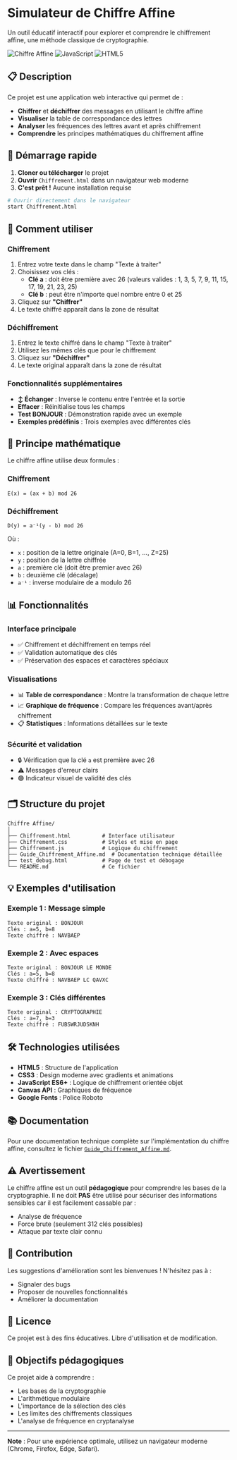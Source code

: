# Simulateur de Chiffre Affine

Un outil éducatif interactif pour explorer et comprendre le chiffrement affine, une méthode classique de cryptographie.

![Chiffre Affine](https://img.shields.io/badge/Cryptographie-Chiffre%20Affine-purple)
![JavaScript](https://img.shields.io/badge/JavaScript-ES6+-yellow)
![HTML5](https://img.shields.io/badge/HTML5-CSS3-orange)

## 📋 Description

Ce projet est une application web interactive qui permet de :
- **Chiffrer** et **déchiffrer** des messages en utilisant le chiffre affine
- **Visualiser** la table de correspondance des lettres
- **Analyser** les fréquences des lettres avant et après chiffrement
- **Comprendre** les principes mathématiques du chiffrement affine

## 🚀 Démarrage rapide

1. **Cloner ou télécharger** le projet
2. **Ouvrir** `Chiffrement.html` dans un navigateur web moderne
3. **C'est prêt !** Aucune installation requise

```bash
# Ouvrir directement dans le navigateur
start Chiffrement.html
```

## 📖 Comment utiliser

### Chiffrement
1. Entrez votre texte dans le champ "Texte à traiter"
2. Choisissez vos clés :
   - **Clé a** : doit être première avec 26 (valeurs valides : 1, 3, 5, 7, 9, 11, 15, 17, 19, 21, 23, 25)
   - **Clé b** : peut être n'importe quel nombre entre 0 et 25
3. Cliquez sur **"Chiffrer"**
4. Le texte chiffré apparaît dans la zone de résultat

### Déchiffrement
1. Entrez le texte chiffré dans le champ "Texte à traiter"
2. Utilisez les mêmes clés que pour le chiffrement
3. Cliquez sur **"Déchiffrer"**
4. Le texte original apparaît dans la zone de résultat

### Fonctionnalités supplémentaires
- **↕ Échanger** : Inverse le contenu entre l'entrée et la sortie
- **Effacer** : Réinitialise tous les champs
- **Test BONJOUR** : Démonstration rapide avec un exemple
- **Exemples prédéfinis** : Trois exemples avec différentes clés

## 🔢 Principe mathématique

Le chiffre affine utilise deux formules :

### Chiffrement
```
E(x) = (ax + b) mod 26
```

### Déchiffrement
```
D(y) = a⁻¹(y - b) mod 26
```

Où :
- `x` : position de la lettre originale (A=0, B=1, ..., Z=25)
- `y` : position de la lettre chiffrée
- `a` : première clé (doit être premier avec 26)
- `b` : deuxième clé (décalage)
- `a⁻¹` : inverse modulaire de a modulo 26

## 📊 Fonctionnalités

### Interface principale
- ✅ Chiffrement et déchiffrement en temps réel
- ✅ Validation automatique des clés
- ✅ Préservation des espaces et caractères spéciaux

### Visualisations
- 📊 **Table de correspondance** : Montre la transformation de chaque lettre
- 📈 **Graphique de fréquence** : Compare les fréquences avant/après chiffrement
- 📋 **Statistiques** : Informations détaillées sur le texte

### Sécurité et validation
- 🔒 Vérification que la clé `a` est première avec 26
- ⚠️ Messages d'erreur clairs
- 🟢 Indicateur visuel de validité des clés

## 🗂️ Structure du projet

```
Chiffre Affine/
│
├── Chiffrement.html          # Interface utilisateur
├── Chiffrement.css           # Styles et mise en page
├── Chiffrement.js            # Logique du chiffrement
├── Guide_Chiffrement_Affine.md  # Documentation technique détaillée
├── test_debug.html           # Page de test et débogage
└── README.md                 # Ce fichier
```

## 💡 Exemples d'utilisation

### Exemple 1 : Message simple
```
Texte original : BONJOUR
Clés : a=5, b=8
Texte chiffré : NAVBAEP
```

### Exemple 2 : Avec espaces
```
Texte original : BONJOUR LE MONDE
Clés : a=5, b=8
Texte chiffré : NAVBAEP LC QAVXC
```

### Exemple 3 : Clés différentes
```
Texte original : CRYPTOGRAPHIE
Clés : a=7, b=3
Texte chiffré : FUBSWRJUDSKNH
```

## 🛠️ Technologies utilisées

- **HTML5** : Structure de l'application
- **CSS3** : Design moderne avec gradients et animations
- **JavaScript ES6+** : Logique de chiffrement orientée objet
- **Canvas API** : Graphiques de fréquence
- **Google Fonts** : Police Roboto

## 📚 Documentation

Pour une documentation technique complète sur l'implémentation du chiffre affine, consultez le fichier [`Guide_Chiffrement_Affine.md`](Guide_Chiffrement_Affine.md).

## ⚠️ Avertissement

Le chiffre affine est un outil **pédagogique** pour comprendre les bases de la cryptographie. Il ne doit **PAS** être utilisé pour sécuriser des informations sensibles car il est facilement cassable par :
- Analyse de fréquence
- Force brute (seulement 312 clés possibles)
- Attaque par texte clair connu

## 🤝 Contribution

Les suggestions d'amélioration sont les bienvenues ! N'hésitez pas à :
- Signaler des bugs
- Proposer de nouvelles fonctionnalités
- Améliorer la documentation

## 📝 Licence

Ce projet est à des fins éducatives. Libre d'utilisation et de modification.

## 🎯 Objectifs pédagogiques

Ce projet aide à comprendre :
- Les bases de la cryptographie
- L'arithmétique modulaire
- L'importance de la sélection des clés
- Les limites des chiffrements classiques
- L'analyse de fréquence en cryptanalyse

---

**Note** : Pour une expérience optimale, utilisez un navigateur moderne (Chrome, Firefox, Edge, Safari).